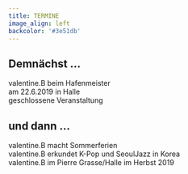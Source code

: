 ```yaml
---
title: TERMINE
image_align: left
backcolor: '#3e51db'
---
```


## **Demnächst …**

valentine.B beim Hafenmeister<br>am 22.6.2019 in Halle<br>geschlossene Veranstaltung

## **und dann …**

valentine.B macht Sommerferien<br>
valentine.B erkundet K-Pop und SeoulJazz in Korea<br>
valentine.B im Pierre Grasse/Halle im Herbst 2019
